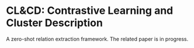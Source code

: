 # CL&CD: Contrastive Learning and Cluster Description
A zero-shot relation extraction framework. The related paper is in progress.
